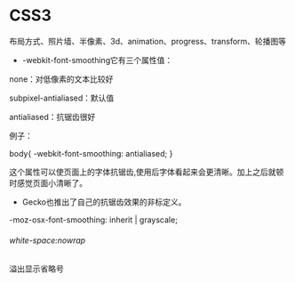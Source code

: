 # CSS3
布局方式、照片墙、半像素、3d、animation、progress、transform、轮播图等
- -webkit-font-smoothing它有三个属性值：

none：对低像素的文本比较好

subpixel-antialiased：默认值

antialiased：抗锯齿很好 

例子：


<html>
body{
   -webkit-font-smoothing: antialiased;
}
</html>


这个属性可以使页面上的字体抗锯齿,使用后字体看起来会更清晰。加上之后就顿时感觉页面小清晰了。

- Gecko也推出了自己的抗锯齿效果的非标定义。

-moz-osx-font-smoothing: inherit | grayscale;


###### white-space:nowrap

溢出显示省略号


<html>
<head>
    <meta charset="UTF-8">
    <title>.5px</title>
    <style>


        *{
            margin: 0;
            padding: 0;
        }
        .box{
            width: 100px;
            height: 100px;
            background: #e5a8de;
            /*border: 1px dashed #e572df;*/
            /*transform: scale(0.5);*/
            /*transform-origin: 0 0;*/
        }
        .box::after{
            content: "";
            display: block;
            width: 200px;
            height: 200px;
            border: 1px solid #89eff2;
            /*transform: scale(0.5) ;*/

            /*transform-origin: 0 0;*/
            /*存在大小空隙*/
            /*用怪异盒模型转化*/
            /*box-sizing: border-box; */



        }
    </style>
</head>
<body>
    <div class="box"></div>
</body>
</html>

#### WEB——0.5半像素实现：
###### 两种方法：
- 通过transform: scale(0.5);进行缩放；
- 转化为怪异盒模型box-sizing: border-box; 

